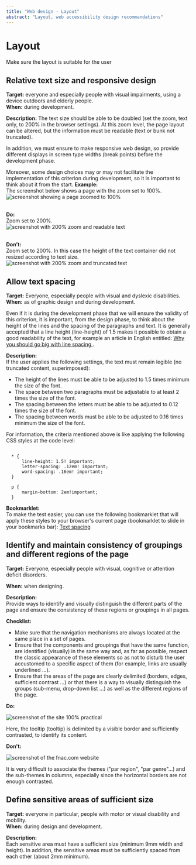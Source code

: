 ```yaml
---
title: "Web design - Layout"
abstract: "Layout, web accessibility design recommandations"
---
```


# Layout

<p class="lead">Make sure the layout is suitable for the user</p>




## Relative text size and responsive design

**Target:** everyone and especially people with visual impairments, using a device outdoors and elderly people.  
**When:** during development.

**Description:**
The text size should be able to be doubled (set the zoom, text only, to 200% in the browser settings). At this zoom level, the page layout can be altered, but the information must be readable (text or bunk not truncated).

In addition, we must ensure to make responsive web design, so provide different displays in screen type widths (break points) before the development phase.

Moreover, some design choices may or may not facilitate the implementation of this criterion during development, so it is important to think about it from the start.
**Example:**    
The screenshot below shows a page with the zoom set to 100%.  
![screenshot showing a page zoomed to 100%](../../images/zoom.png)    
  
&nbsp;  
**Do:**  
Zoom set to 200%.  
![screenshot with 200% zoom and readable text](../../images/zoom-ok.png)    
  
&nbsp;  
**Don’t:**  
Zoom set to 200%. In this case the height of the text container did not resized according to text size.  
![screenshot with 200% zoom and truncated text](../../images/zoom-ko.png)  




## Allow text spacing

**Target:** Everyone, especially people with visual and dyslexic disabilities.  
**When:** as of graphic design and during development.

Even if it is during the development phase that we will ensure the validity of this criterion, it is important, from the design phase, to think about the height of the lines and the spacing of the paragraphs and text. It is generally accepted that a line height (line-height) of 1.5 makes it possible to obtain a good readability of the text, for example an article in English entitled: <a href="https://www.invisionapp.com/blog/line-spacing/"> Why you should go big with line spacing </a>.

**Description:**  
If the user applies the following settings, the text must remain legible (no truncated content, superimposed):

- The height of the lines must be able to be adjusted to 1.5 times minimum the size of the font.
- The space between two paragraphs must be adjustable to at least 2 times the size of the font.
- The spacing between the letters must be able to be adjusted to 0.12 times the size of the font.
- The spacing between words must be able to be adjusted to 0.16 times minimum the size of the font.

For information, the criteria mentioned above is like applying the following CSS styles at the code level:
<pre><code class="css">
  * {
      line-height: 1.5! important;
      letter-spacing: .12em! important;
      word-spacing: .16em! important;
  }

  p {
      margin-bottom: 2em!important;
  }
</code></pre>

**Bookmarklet:**  
To make the test easier, you can use the following bookmarklet that will apply these styles to your browser's current page (bookmarklet to slide in your bookmarks bar):  <a href="javascript:s%20=%20document.createElement(%22style%22)%3Bs.setAttribute(%22type%22%2C%22text%2Fcss%22)%3Bt%3Ddocument.createTextNode(%22*%20%7Bline-height%3A%201.5!important%3B%20letter-spacing%3A.12em!important%3B%20word-spacing%3A%20.16em%20!important%3B%7D%20p%7Bmargin-bottom%3A%202em!important%3B%20%7D%22)%3Bs.appendChild(t)%3Bh%20%3D%20document.getElementsByTagName(%22head%22)%5B0%5D%3Bh.appendChild(s)%3Bvoid(0)%3B">Text spacing</a>




## Identify and maintain consistency of groupings and different regions of the page

**Target:** Everyone, especially people with visual, cognitive or attention deficit disorders.

**When:** when designing.

**Description:**  
Provide ways to identify and visually distinguish the different parts of the page and ensure the consistency of these regions or groupings in all pages.

**Checklist:**

- Make sure that the navigation mechanisms are always located at the same place in a set of pages.
- Ensure that the components and groupings that have the same function, are identified (visually) in the same way and, as far as possible, respect the classic appearance of these elements so as not to disturb the user accustomed to a specific aspect of them (for example, links are usually underlined ...).
- Ensure that the areas of the page are clearly delimited (borders, edges, sufficient contrast ...) or that there is a way to visually distinguish the groups (sub-menu, drop-down list ...) as well as the different regions of the page.

**Do:**

![screenshot of the site 100% practical](../../images/groupement.jpg)

Here, the tooltip (tooltip) is delimited by a visible border and sufficiently contrasted, to identify its content.

**Don't:**

![screenshot of the fnac.com website](../../images/groupement2.jpg)

It is very difficult to associate the themes ("par region", "par genre"...) and the sub-themes in columns, especially since the horizontal borders are not enough contrasted.




## Define sensitive areas of sufficient size

**Target:** everyone in particular, people with motor or visual disability and mobility.  
**When:** during design and development.

**Description:**  
Each sensitive area must have a sufficient size (minimum 9mm width and height).
In addition, the sensitive areas must be sufficiently spaced from each other (about 2mm minimum).
